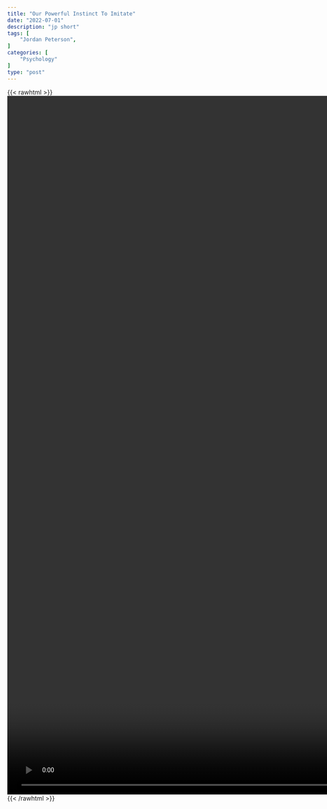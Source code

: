 ```yaml
---
title: "Our Powerful Instinct To Imitate"
date: "2022-07-01"
description: "jp short"
tags: [
    "Jordan Peterson",
]
categories: [
    "Psychology"
]
type: "post"
---
```

{{< rawhtml >}}
    <video style="height:40vh;width:auto" overflow="hidden" controls>
        <source src="https://clips.dev00ps.com/Jordan_Peterson/Out_powerful_instinct_to_imitate.mp4" type="video/mp4"> 
    </video>
{{< /rawhtml >}}

